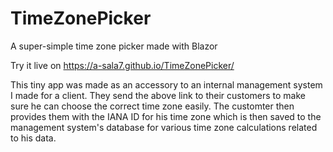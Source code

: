 # TimeZonePicker
A super-simple time zone picker made with Blazor

Try it live on https://a-sala7.github.io/TimeZonePicker/

This tiny app was made as an accessory to an internal management system I made for a client.
They send the above link to their customers to make sure he can choose the correct time zone easily.
The customter then provides them with the IANA ID for his time zone which is then saved to the management system's database for various time zone calculations related to his data.

